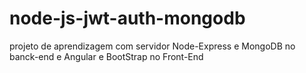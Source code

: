 # node-js-jwt-auth-mongodb
projeto de aprendizagem com servidor Node-Express e MongoDB no banck-end e Angular e BootStrap no Front-End
